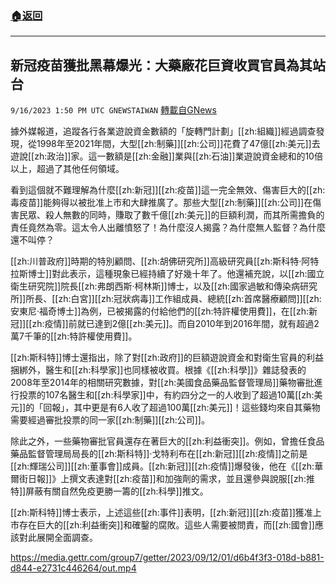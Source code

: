 ###  [:house:返回](README.md)
---


## 新冠疫苗獲批黑幕爆光：大藥廠花巨資收買官員為其站台
`9/16/2023 1:50 PM UTC GNEWSTAIWAN` [轉載自GNews](https://gnews.org/articles/1699142)



  
據外媒報道，追蹤各行各業遊說資金數額的「旋轉門計劃」[[zh:組織]]經過調查發現，從1998年至2021年間，大型[[zh:制藥]][[zh:公司]]花費了47億[[zh:美元]]去遊說[[zh:政治]]家。這一數額是[[zh:金融]]業與[[zh:石油]]業遊說資金總和的10倍以上，超過了其他任何領域。

看到這個就不難理解為什麼[[zh:新冠]][[zh:疫苗]]這一完全無效、傷害巨大的[[zh:毒疫苗]]能夠得以被批准上市和大肆推廣了。那些大型[[zh:制藥]][[zh:公司]]在傷害民眾、殺人無數的同時，賺取了數千億[[zh:美元]]的巨額利潤，而其所需擔負的責任竟然為零。這太令人出離憤怒了！為什麼沒人揭露？為什麼無人監督？為什麼還不叫停？

  

[[zh:川普政府]]時期的特別顧問、[[zh:胡佛研究所]]高級研究員[[zh:斯科特·阿特拉斯博士]]對此表示，這種現象已經持續了好幾十年了。他還補充說，以[[zh:國立衛生研究院]]院長[[zh:弗朗西斯·柯林斯]]博士，以及[[zh:國家過敏和傳染病研究所]]所長、[[zh:白宮]][[zh:冠狀病毒]]工作組成員、總統[[zh:首席醫療顧問]][[zh:安東尼·福奇博士]]為例，已被揭露的付給他們的[[zh:特許權使用費]]，在[[zh:新冠]][[zh:疫情]]前就已達到2億[[zh:美元]]。而自2010年到2016年間，就有超過2萬7千筆的[[zh:特許權使用費]]。

  

[[zh:斯科特]]博士還指出，除了對[[zh:政府]]的巨額遊說資金和對衛生官員的利益捆綁外，醫生和[[zh:科學家]]也同樣被收買。根據《[[zh:科學]]》雜誌發表的2008年至2014年的相關研究數據，對[[zh:美國食品藥品監督管理局]]藥物審批進行投票的107名醫生和[[zh:科學家]]中，有約四分之一的人收到了超過10萬[[zh:美元]]的「回報」，其中更是有6人收了超過100萬[[zh:美元]]！這些錢均來自其藥物需要經過審批投票的同一家[[zh:制藥]][[zh:公司]]。

  

除此之外，一些藥物審批官員還存在著巨大的[[zh:利益衝突]]。例如，曾擔任食品藥品監督管理局局長的[[zh:斯科特]]·戈特利布在[[zh:新冠]][[zh:疫情]]之前是[[zh:輝瑞公司]][[zh:董事會]]成員。[[zh:新冠]][[zh:疫情]]爆發後，他在《[[zh:華爾街日報]]》上撰文表達對[[zh:疫苗]]和加強劑的需求，並且還參與說服[[zh:推特]]屏蔽有關自然免疫更勝一籌的[[zh:科學]]推文。

  

[[zh:斯科特]]博士表示，上述這些[[zh:事件]]表明，[[zh:新冠]][[zh:疫苗]]獲准上市存在巨大的[[zh:利益衝突]]和確鑿的腐敗。這些人需要被問責，而[[zh:國會]]應該對此展開全面調查。


https://media.gettr.com/group7/getter/2023/09/12/01/d6b4f3f3-018d-b881-d844-e2731c446264/out.mp4
 



